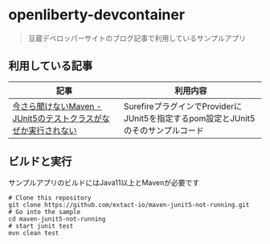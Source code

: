 # openliberty-devcontainer
> 豆蔵デベロッパーサイトのブログ記事で利用しているサンプルアプリ

## 利用している記事

|記事| 利用内容 |
|---|---|
|[今さら聞けないMaven - JUnit5のテストクラスがなぜか実行されない](https://developer.mamezou-tech.com/blogs/2022/08/24/maven-junit5-not-running/)| SurefireプラグインでProviderにJUnit5を指定するpom設定とJUnit5のそのサンプルコード |

## ビルドと実行
サンプルアプリのビルドにはJava11以上とMavenが必要です

```shell
# Clone this repository
git clone https://github.com/extact-io/maven-junit5-not-running.git
# Go into the sample
cd maven-junit5-not-running
# start junit test
mvn clean test
```
